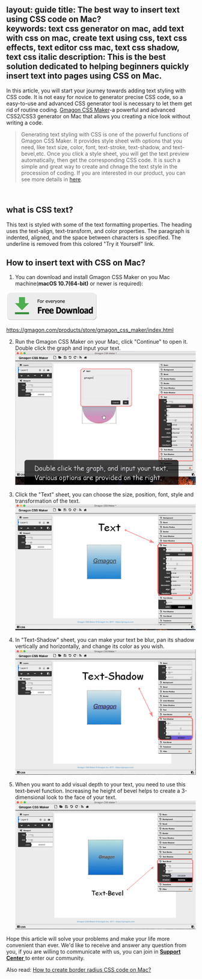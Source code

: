 layout: guide
title: The best way to insert text using CSS code on Mac?  
keywords: text css generator on mac, add text with css on mac, create text using css, text css effects, text editor css mac, text css shadow, text css italic
description: This is the best solution dedicated to helping beginners quickly insert text into pages using CSS on Mac. 
---


In this article, you will start your journey towards adding text styling with CSS code. It is not easy for novice to generator precise CSS code, so a easy-to-use and advanced CSS generator tool is necessary to let them get rid of routine coding. [Gmagon CSS Maker](https://gmagon.com/products/store/gmagon_css_maker/index.html)-a powerful and advanced CSS2/CSS3 generator on Mac that allows you creating a nice look without writing a code.

>Generating text styling with CSS is one of the powerful functions of Gmagon CSS Maker. It provides style sheet with options that you need, like text size, color, font, text-stroke, text-shadow, and text-bevel,etc. Once you click a style sheet, you will get the text preview automatically, then get the corresponding CSS code. It is such a simple and great way to create and chnage the text style in the procession of coding. If you are interested in our product, you can see more details in [here](https://gmagon.com/products/store/gmagon_css_maker/index.html).


<br>

## what is CSS text?
 This text is styled with some of the text formatting properties. The heading uses the text-align, text-transform, and color properties. The paragraph is indented, aligned, and the space between characters is specified. The underline is removed from this colored "Try it Yourself" link.


## How to insert text with CSS on Mac?
1. You can download and install Gmagon CSS Maker on you Mac machine(**macOS 10.7(64-bit)** or newer is required):

<a href="../products/store/gmagon_css_maker/download.html" target="_blank" rel="noopener"> <img src="../asset/images/free-download.png"> </a>


https://gmagon.com/products/store/gmagon_css_maker/index.html

2. Run the Gmagon CSS Maker on your Mac, click "Continue" to open it. Double click the graph and input your text.
![](img/css-maker-text.png)

3. Click the "Text" sheet, you can choose the size, position, font, style and transformation of the text.
![](img/css-maker-textsheet.png)

4. In "Text-Shadow" sheet, you can make your text be blur, pan its shadow vertically and horizontally, and change its color as you wish.
![](img/css-maker-textshadow.png)

5. When you want to add visual depth to your text, you need to use this text-bevel function. Increasing he height of bevel helps to create a 3-dimensional look to the face of your text.
![](img/css-maker-textbevel.png)

Hope this article will solve your problems and make your life more convenient than ever. We'd like to receive and answer any question from you, if you are willing to communicate with us, you can join in <a href="https://gitter.im/Gmagon/support" target="_blank"> <strong>Support Center</strong> </a> to enter our community. 



Also read:
[How to create border radius CSS code on Mac?](https://gmagon.com/guide/create-border-radius-css-mac.html)